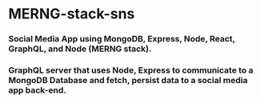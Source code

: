 # MERNG-stack-sns
### Social Media App using MongoDB, Express, Node, React, GraphQL, and Node (MERNG stack). 
### GraphQL server that uses Node, Express to communicate to a MongoDB Database and fetch, persist data to a social media app back-end.
